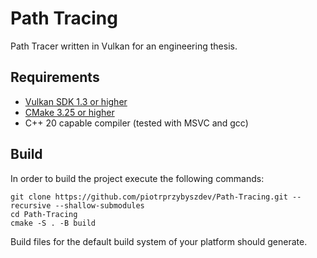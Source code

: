# Path Tracing
Path Tracer written in Vulkan for an engineering thesis.

## Requirements
* [Vulkan SDK 1.3 or higher](https://www.lunarg.com/vulkan-sdk/)
* [CMake 3.25 or higher](https://cmake.org/)
* C++ 20 capable compiler (tested with MSVC and gcc)

## Build
In order to build the project execute the following commands:
```
git clone https://github.com/piotrprzybyszdev/Path-Tracing.git --recursive --shallow-submodules
cd Path-Tracing
cmake -S . -B build
```
Build files for the default build system of your platform should generate.